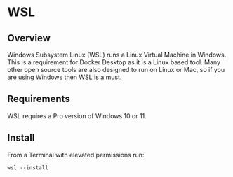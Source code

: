 # WSL

## Overview
Windows Subsystem Linux (WSL) runs a Linux Virtual Machine in Windows. This is a requirement for Docker Desktop as it is a Linux based tool. Many other open source tools are also designed to run on Linux or Mac, so if you are using Windows then WSL is a must.

## Requirements

WSL requires a Pro version of Windows 10 or 11.

## Install
From a Terminal with elevated permissions run:
```
wsl --install
```
